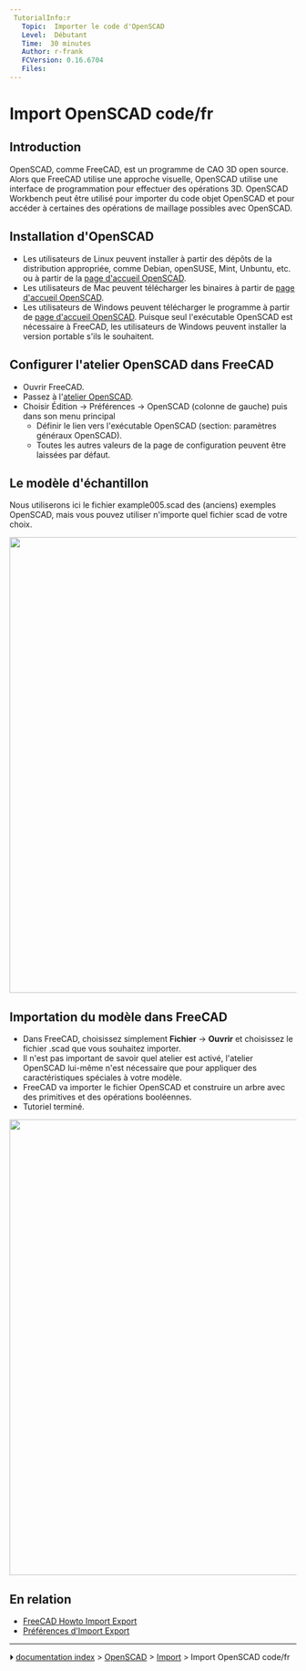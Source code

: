 ```yaml
---
 TutorialInfo:r
   Topic:  Importer le code d'OpenSCAD
   Level:  Débutant
   Time:  30 minutes
   Author: r-frank
   FCVersion: 0.16.6704
   Files: 
---
```


# Import OpenSCAD code/fr





## Introduction

OpenSCAD, comme FreeCAD, est un programme de CAO 3D open source. Alors que FreeCAD utilise une approche visuelle, OpenSCAD utilise une interface de programmation pour effectuer des opérations 3D. OpenSCAD Workbench peut être utilisé pour importer du code objet OpenSCAD et pour accéder à certaines des opérations de maillage possibles avec OpenSCAD.

## Installation d\'OpenSCAD 

-   Les utilisateurs de Linux peuvent installer à partir des dépôts de la distribution appropriée, comme Debian, openSUSE, Mint, Unbuntu, etc. ou à partir de la [page d\'accueil OpenSCAD](http://www.openscad.org/).
-   Les utilisateurs de Mac peuvent télécharger les binaires à partir de [page d\'accueil OpenSCAD](http://www.openscad.org/).
-   Les utilisateurs de Windows peuvent télécharger le programme à partir de [page d\'accueil OpenSCAD](http://www.openscad.org/). Puisque seul l\'exécutable OpenSCAD est nécessaire à FreeCAD, les utilisateurs de Windows peuvent installer la version portable s\'ils le souhaitent.

## Configurer l\'atelier OpenSCAD dans FreeCAD 

-   Ouvrir FreeCAD.
-   Passez à l\'[atelier OpenSCAD](OpenSCAD_Workbench/fr.md).
-   Choisir Édition → Préférences → OpenSCAD (colonne de gauche) puis dans son menu principal
    -   Définir le lien vers l\'exécutable OpenSCAD (section: paramètres généraux OpenSCAD).
    -   Toutes les autres valeurs de la page de configuration peuvent être laissées par défaut.

## Le modèle d\'échantillon 

Nous utiliserons ici le fichier example005.scad des (anciens) exemples OpenSCAD, mais vous pouvez utiliser n\'importe quel fichier scad de votre choix.

<img alt="" src=images/TutorialOpenSCAD_SampleFile.jpg  style="width:800px;">

## Importation du modèle dans FreeCAD 

-   Dans FreeCAD, choisissez simplement **Fichier** → **Ouvrir** et choisissez le fichier .scad que vous souhaitez importer.
-   Il n\'est pas important de savoir quel atelier est activé, l\'atelier OpenSCAD lui-même n\'est nécessaire que pour appliquer des caractéristiques spéciales à votre modèle.
-   FreeCAD va importer le fichier OpenSCAD et construire un arbre avec des primitives et des opérations booléennes.
-   Tutoriel terminé.

<img alt="" src=images/TutorialOpenSCAD_ImportFile.jpg  style="width:800px;">

## En relation 

-   [FreeCAD Howto Import Export](FreeCAD_Howto_Import_Export/fr.md)
-   [Préférences d\'Import Export](Import_Export_Preferences/fr.md)



---
⏵ [documentation index](../README.md) > [OpenSCAD](Category_OpenSCAD.md) > [Import](Import_Workbench.md) > Import OpenSCAD code/fr
